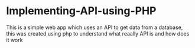 # Implementing-API-using-PHP
This is a simple web app which uses an API to get data from a database, this was created using php to understand what reaally API is and how does it work

